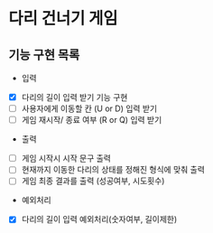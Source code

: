 # 다리 건너기 게임

##  기능 구현 목록

-  입력
- [x] 다리의 길이 입력 받기 기능 구현
- [ ] 사용자에게 이동할 칸 (U or D) 입력 받기
- [ ] 게임 재시작/ 종료 여부 (R or Q) 입력 받기

- 출력
- [ ] 게임 시작시 시작 문구 출력
- [ ] 현재까지 이동한 다리의 상태를 정해진 형식에 맞춰 출력
- [ ] 게임 최종 결과를 출력 (성공여부, 시도횟수)

- 예외처리
- [x] 다리의 길이 입력 예외처리(숫자여부, 길이제한)

